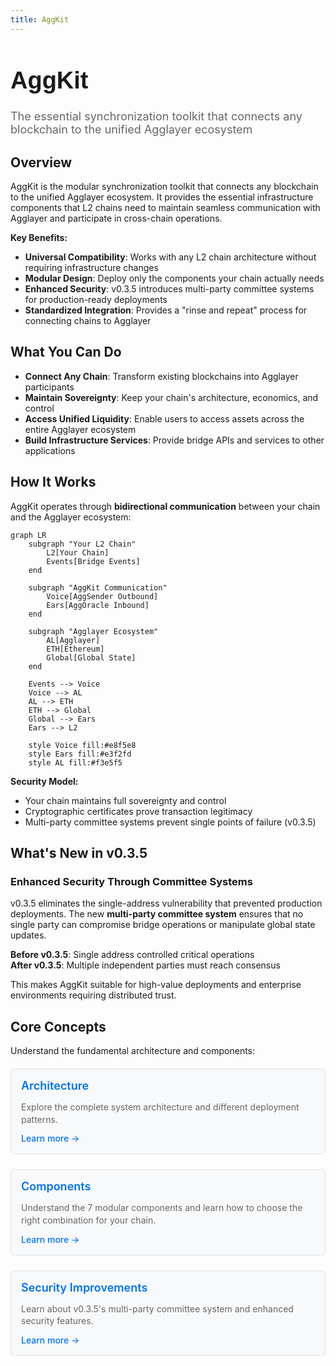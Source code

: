 ```yaml
---
title: AggKit
---
```


<!-- Page Header Component -->
<h1 style="text-align: left; font-size: 38px; font-weight: 700; font-family: 'Inter Tight', sans-serif;">
  AggKit
</h1>

<div style="text-align: left; margin: 0.5rem 0;">
  <p style="font-size: 18px; color: #666; max-width: 600px; margin: 0;">
    The essential synchronization toolkit that connects any blockchain to the unified Agglayer ecosystem
  </p>
</div>

## Overview

AggKit is the modular synchronization toolkit that connects any blockchain to the unified Agglayer ecosystem. It provides the essential infrastructure components that L2 chains need to maintain seamless communication with Agglayer and participate in cross-chain operations.

**Key Benefits:**

- **Universal Compatibility**: Works with any L2 chain architecture without requiring infrastructure changes
- **Modular Design**: Deploy only the components your chain actually needs
- **Enhanced Security**: v0.3.5 introduces multi-party committee systems for production-ready deployments
- **Standardized Integration**: Provides a "rinse and repeat" process for connecting chains to Agglayer

## What You Can Do

- **Connect Any Chain**: Transform existing blockchains into Agglayer participants  
- **Maintain Sovereignty**: Keep your chain's architecture, economics, and control
- **Access Unified Liquidity**: Enable users to access assets across the entire Agglayer ecosystem
- **Build Infrastructure Services**: Provide bridge APIs and services to other applications

## How It Works

AggKit operates through **bidirectional communication** between your chain and the Agglayer ecosystem:

```mermaid
graph LR
    subgraph "Your L2 Chain"
        L2[Your Chain]
        Events[Bridge Events]
    end
    
    subgraph "AggKit Communication"
        Voice[AggSender Outbound]
        Ears[AggOracle Inbound]
    end
    
    subgraph "Agglayer Ecosystem"
        AL[Agglayer]
        ETH[Ethereum]
        Global[Global State]
    end
    
    Events --> Voice
    Voice --> AL
    AL --> ETH
    ETH --> Global
    Global --> Ears
    Ears --> L2
    
    style Voice fill:#e8f5e8
    style Ears fill:#e3f2fd
    style AL fill:#f3e5f5
```

**Security Model:**

- Your chain maintains full sovereignty and control
- Cryptographic certificates prove transaction legitimacy  
- Multi-party committee systems prevent single points of failure (v0.3.5)

## What's New in v0.3.5

### Enhanced Security Through Committee Systems

v0.3.5 eliminates the single-address vulnerability that prevented production deployments. The new **multi-party committee system** ensures that no single party can compromise bridge operations or manipulate global state updates.

**Before v0.3.5**: Single address controlled critical operations  
**After v0.3.5**: Multiple independent parties must reach consensus

This makes AggKit suitable for high-value deployments and enterprise environments requiring distributed trust.

## Core Concepts

Understand the fundamental architecture and components:

<div style="display: flex; flex-direction: column; gap: 1rem; max-width: 800px; margin: 1rem 0;">

  <!-- Architecture Card -->
  <div style="background: #f8f9fa; border: 1px solid #dee2e6; border-radius: 6px; padding: 1rem 1rem; margin: 0.25rem 0;">
    <h3 style="color: #0071F7; margin: 0 0 0.5rem 0; font-size: 18px; font-weight: 600;">
      Architecture
    </h3>
    <p style="color: #666; margin-bottom: 0.75rem; line-height: 1.4; font-size: 14px;">
      Explore the complete system architecture and different deployment patterns.
    </p>
    <a href="/agglayer/core-concepts/aggkit/architecture/" style="color: #0071F7; text-decoration: none; font-weight: 500; font-size: 14px;">
      Learn more →
    </a>
  </div>

  <!-- Components Overview Card -->
  <div style="background: #f8f9fa; border: 1px solid #dee2e6; border-radius: 6px; padding: 1rem 1rem; margin: 0.25rem 0;">
    <h3 style="color: #0071F7; margin: 0 0 0.5rem 0; font-size: 18px; font-weight: 600;">
      Components
    </h3>
    <p style="color: #666; margin-bottom: 0.75rem; line-height: 1.4; font-size: 14px;">
      Understand the 7 modular components and learn how to choose the right combination for your chain.
    </p>
    <a href="/agglayer/core-concepts/aggkit/components/" style="color: #0071F7; text-decoration: none; font-weight: 500; font-size: 14px;">
      Learn more →
    </a>
  </div>

  <!-- Security Card -->
  <div style="background: #f8f9fa; border: 1px solid #dee2e6; border-radius: 6px; padding: 1rem 1rem; margin: 0.25rem 0;">
    <h3 style="color: #0071F7; margin: 0 0 0.5rem 0; font-size: 18px; font-weight: 600;">
      Security Improvements
    </h3>
    <p style="color: #666; margin-bottom: 0.75rem; line-height: 1.4; font-size: 14px;">
      Learn about v0.3.5's multi-party committee system and enhanced security features.
    </p>
    <a href="/agglayer/core-concepts/aggkit/security/" style="color: #0071F7; text-decoration: none; font-weight: 500; font-size: 14px;">
      Learn more →
    </a>
  </div>

</div>
